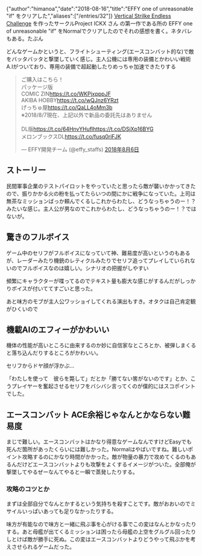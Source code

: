 {"author":"himanoa","date":"2018-08-16","title":"EFFY one of unreasonable \"if\" をクリアした","aliases":["/entries/32"]}
[Vertical Strilke Endless Challenge](https://store.steampowered.com/app/313390/Vertical_Strike_Endless_Challenge/) を作ったサークルProject ICKX さん の第一作である所の EFFY one of unreasonable "if" をNormalでクリアしたのでそれの感想を書く。ネタバレもある。たぶん

どんなゲームかというと、フライトシューティング(エースコンバット的な)で敵をバッタバッタと撃墜していく感じ。主人公機には専用の装備とかわいい戦術A.Iがついており、専用の装備で超起動したりめっちゃ加速できたりする

<blockquote class="twitter-tweet" data-lang="ja"><p lang="ja" dir="ltr">ご購入はこちら！<br>パッケージ版<br>COMIC ZIN<a href="https://t.co/WKPjxpppJF">https://t.co/WKPjxpppJF</a><br>AKIBA HOBBY<a href="https://t.co/wQJnz6YRzt">https://t.co/wQJnz6YRzt</a><br>げっちゅ屋<a href="https://t.co/QaLL4oMm3b">https://t.co/QaLL4oMm3b</a><br>※2018/8/7現在、上記以外で新品の委託先はありません<br><br>DL版<a href="https://t.co/64HnvYHufl">https://t.co/64HnvYHufl</a><a href="https://t.co/DSjXp16BYG">https://t.co/DSjXp16BYG</a><br>メロンブックスDL<a href="https://t.co/fusq0riFJK">https://t.co/fusq0riFJK</a></p>&mdash; EFFY開発チーム (@effy_staffs) <a href="https://twitter.com/effy_staffs/status/1026504675174936577?ref_src=twsrc%5Etfw">2018年8月6日</a></blockquote>

## ストーリー

民間軍事企業のテストパイロットをやっていたと思ったら敵が襲いかかってきたので、振りかかる火の粉を払ってたらいつの間にかに戦争になっていた。上司は無茶なミッションばっか頼んでくるしこれからわたし、どうなっちゃうのー！？みたいな感じ。主人公が男なのでこれからわたし、どうなっちゃうのー！？ではないが。

## 驚きのフルボイス

ゲーム中のセリフがフルボイスになっていて神、難易度が高いというのもあるが、レーダーみたり機銃のレティクルみたりでセリフ追ってプレイしていられないのでフルボイスなのは嬉しい。シナリオの把握がしやすい

頻繁にキャラクターが喋ってるのでテキスト量も膨大な感じがするんだがしっかりボイスが付いててすごいと思った。

あと味方のモブが主人公ワッショイしてくれる演出もすき。オタクは自己肯定観がひくいので

## 機載AIのエフィーがかわいい

機体の性能が高いところに由来するのか妙に自信家なところとか、被弾しまくると落ち込んだりするところがかわいい。

セリフからドヤ顔が浮かぶ…

「わたしを使って　彼らを斃して」だとか「勝てない筈がないのです」とか、こうプレイヤーを奮起させるセリフをバシバシ言ってくのが僕的にはスコポイントでした。

## エースコンバット ACE余裕じゃなんとかならない難易度

まじで難しい。エースコンバットはかなり得意なゲームなんですけどEasyでも死んだ箇所があったくらいには難しかった。Normalはやばいですね。難しいポイント攻略するのにかなり時間がかかった。敵が物量の暴力で攻めてくるのもあるんだけどエースコンバットよりも攻撃をよくするイメージがついた。全部俺が撃墜してやるぜーなんてやると一瞬で蒸発したりする。

### 攻略のコツとか

まずは全部自分でなんとかするという気持ちを殺すことです。敵がおおいのでミサイルいっぱいあっても足りなかったりする。

味方が有能なので味方と一緒に飛ぶ事を心がける事でこの変はなんとかなったりする。あと母艦が出てくるミッションは困ったら母艦の上空をグルグル回ったりしとけば敵が勝手に死ぬ。この変はエースコンバットよりどうやって飛ぶかを考えさせられるゲームだった。
